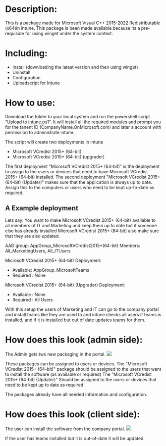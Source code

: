 # Description:
This is a package made for Microsoft Visual C++ 2015-2022 Redistributable (x64)in intune.
This package is been made available because its a pre-requiside for using winget under the system context. 

# Including: 
- Install (downloading the latest version and then using winget)
- Uninstall
- Configuration
- Uploadscript for Intune


# How to use:
Download the folder to your local system and run the powershell script "Upload to intune.ps1". 
It will install all the required modules and prompt you for the tanent ID (CompanyName.OnMicrosoft.com) and later a account with permission to administrate intune. 

The script will create two deployments in intune
- Microsoft VCredist 2015+ (64-bit)
- Microsoft VCredist 2015+ (64-bit) (upgrader)

The first deployment "Microsoft VCredist 2015+ (64-bit)" is the deployment to assign to the users or devices that need to have Microsoft VCredist 2015+ (64-bit) installed.
The second deployment "Microsoft VCredist 2015+ (64-bit) (Updater)" makes sure that the application is always up to date. Assign this to the computers or users who need to be kept up-to-date as required.

## A Example deployment

Lets say: You want to make Microsoft VCredist 2015+ (64-bit) available to all members of IT and Marketing and keep them up to date but if someone else has already installed Microsoft VCredist 2015+ (64-bit) also make sure that they are also updated.

AAD group: AppGroup_MicrosoftVCredist2015+(64-bit)
Members: All_MarketingUsers, All_ITUsers

Microsoft VCredist 2015+ (64-bit)
Deployment: 
- Available: AppGroup_MicrosoftTeams
- Required : None

Microsoft VCredist 2015+ (64-bit) (Upgrader)
Deployment: 
- Available : None
- Required : All Users

With this setup the users of Marketing and IT can go to the company portal and install teams like they are used to and intune checks all users if teams is installed, and if it is installed but out of date updates teams for them.


# How does this look (admin side):
The Admin gets two new packaging in the portal.
![](./Configuration/Images/Admin_Preview1.png.png)

These packages can be assigned to users or devices. 
The "Microsoft VCredist 2015+ (64-bit)" package should be assigned to the users that want to install the software (as available or required)
The "Microsoft VCredist 2015+ (64-bit) (Updater)" Should be assigned to the users or devices that need to be kept up to date as required.

The packages already have all needed information and configuration.

# How does this look (client side):
The user can install the software from the company portal. 
![](./Configuration/Images/User_Preview1.png.png)

If the user has teams installed but it is out-of-date it will be updated. 

